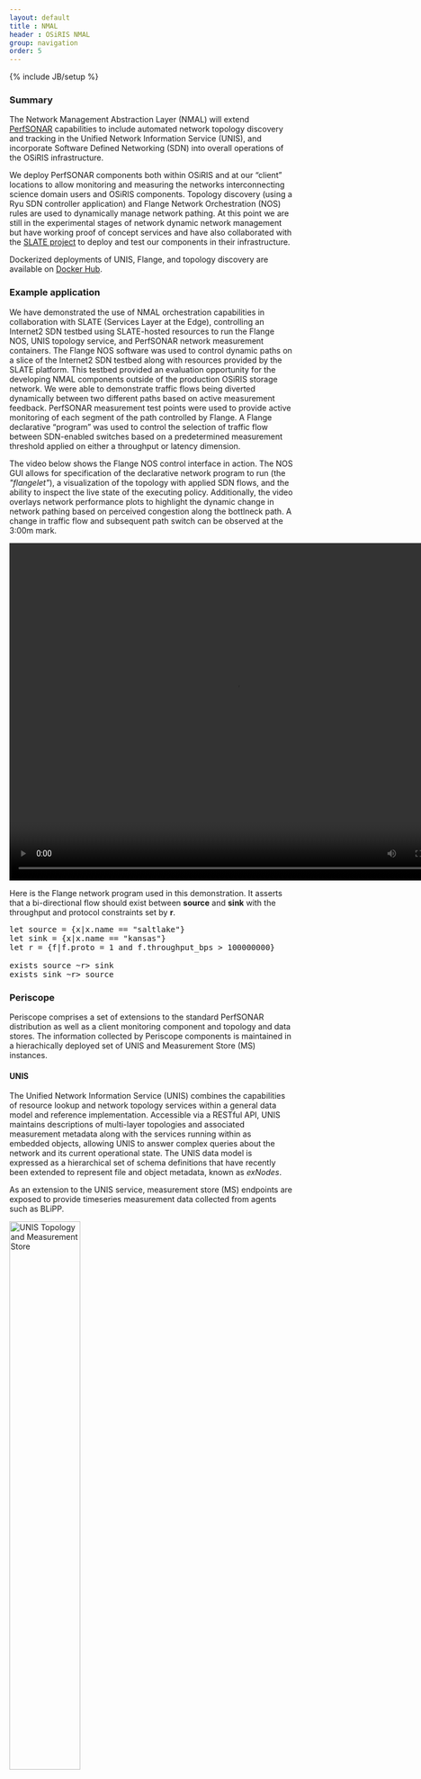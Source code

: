 ```yaml
---
layout: default
title : NMAL
header : OSiRIS NMAL
group: navigation
order: 5
---
```

{% include JB/setup %}

### Summary

The Network Management Abstraction Layer (NMAL) will extend
[PerfSONAR](http://www.perfsonar.net) capabilities to include automated network
topology discovery and tracking in the Unified Network Information Service
(UNIS), and incorporate Software Defined Networking (SDN) into overall
operations of the OSiRIS infrastructure.

We deploy PerfSONAR components both within OSiRIS and at our “client” locations
to allow monitoring and measuring the networks interconnecting science domain
users and OSiRIS components.  Topology discovery (using a Ryu SDN controller
application) and Flange Network Orchestration (NOS) rules are used to
dynamically manage network pathing.  At this point we are still in the
experimental stages of network dynamic network management but have working proof
of concept services and have also collaborated with the <a
href="http://slateci.io/">SLATE project</a> to deploy and test our components in
their infrastructure.

Dockerized deployments of UNIS, Flange, and topology discovery are available on
<a href="https://hub.docker.com/u/miosiris/">Docker Hub</a>.

### Example application

We have demonstrated the use of NMAL orchestration capabilities in collaboration
with SLATE (Services Layer at the Edge), controlling an Internet2 SDN testbed
using SLATE-hosted resources to run the Flange NOS, UNIS topology service, and
PerfSONAR network measurement containers. The Flange NOS software was used to
control dynamic paths on a slice of the Internet2 SDN testbed along with
resources provided by the SLATE platform.  This testbed provided an evaluation
opportunity for the developing NMAL components outside of the production OSiRIS
storage network.  We were able to demonstrate traffic flows being diverted
dynamically between two different paths based on active measurement feedback.
PerfSONAR measurement test points were used to provide active monitoring of each
segment of the path controlled by Flange.  A Flange declarative “program” was
used to control the selection of traffic flow between SDN-enabled switches based
on a predetermined measurement threshold applied on either a throughput or
latency dimension.

The video below shows the Flange NOS control interface in action.  The NOS GUI
allows for specification of the declarative network program to run (the
<i>"flangelet"</i>), a visualization of the topology with applied SDN flows, and
the ability to inspect the live state of the executing policy.  Additionally,
the video overlays network performance plots to highlight the dynamic change in
network pathing based on perceived congestion along the bottlneck path.  A
change in traffic flow and subsequent path switch can be observed at the 3:00m
mark.

<video width="800" height="600" controls>
<source src="{{IMAGE_PATH}}/nmal/slate_flange_2018.webm" type="video/webm">
	Your browser does not support the video tag.
</video>

Here is the Flange network program used in this demonstration. It asserts that a
bi-directional flow should exist between <b>source</b> and <b>sink</b> with the
throughput and protocol constraints set by <b>r</b>.

<pre>
let source = {x|x.name == "saltlake"}
let sink = {x|x.name == "kansas"}
let r = {f|f.proto = 1 and f.throughput_bps > 100000000}

exists source ~r> sink
exists sink ~r> source
</pre>


### Periscope 

Periscope comprises a set of extensions to the standard PerfSONAR distribution
as well as a client monitoring component and topology and data stores. The
information collected by Periscope components is maintained in a hierachically
deployed set of UNIS and Measurement Store (MS) instances.

#### UNIS

The Unified Network Information Service (UNIS) combines the capabilities of
resource lookup and network topology services within a general data model and
reference implementation. Accessible via a RESTful API, UNIS maintains
descriptions of multi-layer topologies and associated measurement metadata along
with the services running within as embedded objects, allowing UNIS to answer
complex queries about the network and its current operational state. The UNIS
data model is expressed as a hierarchical set of schema definitions that have
recently been extended to represent file and object metadata, known as
<i>exNodes</i>.

As an extension to the UNIS service, measurement store (MS) endpoints are
exposed to provide timeseries measurement data collected from agents such as
BLiPP.

<a href="{{IMAGE_PATH}}/nmal/NMAL-Unis.png"><img src="{{IMAGE_PATH}}/nmal/NMAL-Unis.png" alt="UNIS Topology and Measurement Store" style="width: 50%"></a>

#### BLiPP - Basic Lightweight Periscope Probe

BLiPP is a flexible framework for collecting host metrics for reporting
metadatas back to the network information store (UNIS).  The BLiPP framework
supports the model of a generalized measurement point: any allowed host command
may be executed to gather a set of metrics and the parsed values are normalized
into timeseries data and sent to one or more Periscope measuement stores.

Every OSiRIS node runs a BLiPP agent.  These agents may reside in both the end
hosts (monitoring end-to-end network status) and dedicated diagnostic hosts
inside networks.  The latter deployment can help isolate section failures of
networks.  In our context the PerfSONAR nodes deployed at each member site and
many client/user sites function as diagnostic hosts but the BLiPP agent is also
running on our end hosts.

<a href="{{IMAGE_PATH}}/nmal/NMAL-Blipp-Deployment.png"><img src="{{IMAGE_PATH}}/nmal/NMAL-Blipp-Deployment.png" alt="BLiPP Deployment" style="width: 50%"></a>

### Topology Discovery and Monitoring

Here is a sample of the topology map put together by querying SDN instances on
OSiRIS switches and hosts.  This map can be combined with the metrics collected
from Periscope and BLiPP to understand network characteristics and make
best-path determinations.

<div class="lf imgwrap" style="width: 60%">
<a href="{{IMAGE_PATH}}/nmal/TopologyViewDetail.png">
    <img style="width: 100%" src="{{IMAGE_PATH}}/nmal/TopologyViewDetail.png" alt="Topology information collected by OSiRIS " />
</a>
Discovered topology information with path overlay (learned from Ryu-based application)
</div>

<!--
<br style="clear: left"/>
<div class="lf imgwrap" style="width: 50%">
<a href="{{IMAGE_PATH}}/nmal/NetworkPathingRules.png">
    <img style="width: 100%" src="{{IMAGE_PATH}}/nmal/NetworkPathingRules.png" alt="Flange Network pathing visualization" />
</a>
Flange network pathing rules visualized
</div>
-->
<br style="clear:both" />

Our goal is to leverage this dynamic topology information in conjunction with
performance metrics gathered by PerfSONAR/Periscope to generate network pathing
rules propogated to our network by the Flange NOS.

Additionally, we are building monitoring dashboards that combine the learned
topology with active measurements collected between OSiRIS deployment sites.
The intent is to provide an interface that allows both administrators and users
to better understand and debug the current network state.

<br style="clear: left"/>
<div class="lf imgwrap" style="width: 100%">
<a href="{{IMAGE_PATH}}/nmal/nmal_dashboard.png">
    <img style="width: 100%" src="{{IMAGE_PATH}}/nmal/nmal_dashboard.png" alt="Periscope monitoring dashboard" />
</a>
Periscope monitoring dashboard displaying measurements for actively monitored topology components
</div>
<br style="clear:both" />

<!--

### AAA

Authentication to NMAL components is done using normal signup and shibboleth
single sign on.  The 'dlt-web' application generates a pair of keys per users
which are signed by its certificate and are made available for download.

These signed keys can be used by other applications like blipp, ibp-server and
ceph for AA with UNIS.

* ABAC (Attibute based access control) is used for authorization in UNIS.
* UNIS assigns attributes to each principal which in our case is dlt-web and any
  other trusted principals which are then used to delegate attributes to other
  users.
* ABAC is then used in UNIS to decipher appropriate attributes from certificates
  and provide appropriate authorization to the application.

<a href="{{IMAGE_PATH}}/nmal/NMAL-AAA.png"><img src="{{IMAGE_PATH}}/nmal/NMAL-AAA.png" alt="NMAL AAA Components" style="width: 70%"></a>
-->

### SDN Configuration

Deployed at each site is an SDN controller which is linked to the OSiRIS switch
at that site (Dell Z9100).  They are centrally managed by a core SDN controller
fed information from the UNIS data store.

The configuration to enable this is fairly simple.  An openflow instance is
required, and vlans on the switch must be configured to be part of that
instance.  In the absence of any openflow configuration from the controller the
VLANs continue to behave as normal.  In practice, we also configure a secondary
controller that serves as a failsafe with only the normal switching flow-mods in
place.

<pre>
openflow of-instance 1
 controller 1 10.10.1.1 port 1234 tcp
 interface-type vlan
 multiple-fwd-table enable
 of-version 1.3
 no shutdown
</pre>

Vlans are configured as in the non-SDN case but must be defined as part of the
openflow instance.  They have to be re-defined if already configured, they
cannot be switched after.

<pre>
interface vlan 1234 of-instance 1
</pre>

All of our hardware hosts with some multiple of 25Gb NICs are configured with
Openvswitch for the core networking so they also can be controlled by openflow.
Generally the 25Gb interfaces are combined into an OVS bond and ports are
configured on the OVS for host networking.  Virtualization hosts have libvirt
networks configured to utilize the vswitch for VM networking.

<a href="{{IMAGE_PATH}}/nmal/OVS_config.jpg"><img src="{{IMAGE_PATH}}/nmal/OVS_config.jpg" alt="Openvswitch Host configuration" style="width:90%"></a>
